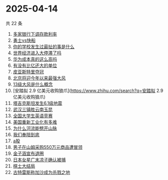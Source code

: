 # 2025-04-14

共 22 条

<!-- BEGIN -->
<!-- 最后更新时间 Mon Apr 14 2025 22:17:10 GMT+0800 (China Standard Time) -->

1. [多家银行下调存款利率](https://www.zhihu.com/search?q=多家银行下调存款利率)
1. [勇士vs快船](https://www.zhihu.com/search?q=勇士vs快船)
1. [你的学校发生过最扯的事是什么](https://www.zhihu.com/search?q=你的学校发生过最扯的事是什么)
1. [世界经济进入大停滞了吗](https://www.zhihu.com/search?q=世界经济进入大停滞了吗)
1. [华为成本真的这么高吗](https://www.zhihu.com/search?q=华为成本真的这么高吗)
1. [有没有比亿还大的单位](https://www.zhihu.com/search?q=有没有比亿还大的单位)
1. [皮亚斯特里夺冠](https://www.zhihu.com/search?q=皮亚斯特里夺冠)
1. [北京将迎今年以来最强大风](https://www.zhihu.com/search?q=北京将迎今年以来最强大风)
1. [13级大风是什么概念](https://www.zhihu.com/search?q=13级大风是什么概念)
1. [安踏拟 2.9 亿美元收购狼爪](https://www.zhihu.com/search?q=安踏拟 2.9
   亿美元收购狼爪)
1. [塔吉克斯坦发生6.1级地震](https://www.zhihu.com/search?q=塔吉克斯坦发生6.1级地震)
1. [武汉三镇胜云南玉昆](https://www.zhihu.com/search?q=武汉三镇胜云南玉昆)
1. [全国大学生英语竞赛](https://www.zhihu.com/search?q=全国大学生英语竞赛)
1. [美国重新工业化有多难](https://www.zhihu.com/search?q=美国重新工业化有多难)
1. [为什么河流能劈开山脉](https://www.zhihu.com/search?q=为什么河流能劈开山脉)
1. [我们奉陪到底](https://www.zhihu.com/search?q=我们奉陪到底)
1. [a股](https://www.zhihu.com/search?q=a股)
1. [男子在山姆采购550万元商品遭冒领](https://www.zhihu.com/search?q=男子在山姆采购550万元商品遭冒领)
1. [金子涵宣布退圈](https://www.zhihu.com/search?q=金子涵宣布退圈)
1. [日本女星广末凉子确认被捕](https://www.zhihu.com/search?q=日本女星广末凉子确认被捕)
1. [棋士大结局](https://www.zhihu.com/search?q=棋士大结局)
1. [古特雷斯称加沙成为杀戮之地](https://www.zhihu.com/search?q=古特雷斯称加沙成为杀戮之地)

<!-- END -->
